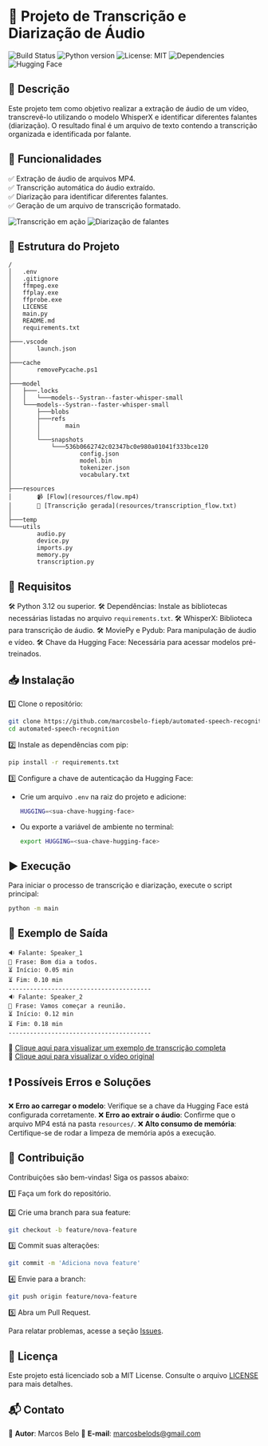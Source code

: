 # 🎤 Projeto de Transcrição e Diarização de Áudio
![Build Status](https://img.shields.io/badge/status-em%20desenvolvimento-orange)
![Python version](https://img.shields.io/badge/python-3.12-blue)
![License: MIT](https://img.shields.io/badge/License-MIT-yellow.svg)
![Dependencies](https://img.shields.io/badge/Dependencies-Required-brightgreen)
![Hugging Face](https://img.shields.io/badge/Hugging%20Face-Access-orange)

## 📌 Descrição
Este projeto tem como objetivo realizar a extração de áudio de um vídeo, transcrevê-lo utilizando o modelo WhisperX e identificar diferentes falantes (diarização). O resultado final é um arquivo de texto contendo a transcrição organizada e identificada por falante.

## 🚀 Funcionalidades
✅ Extração de áudio de arquivos MP4.  
✅ Transcrição automática do áudio extraído.  
✅ Diarização para identificar diferentes falantes.  
✅ Geração de um arquivo de transcrição formatado.

![Transcrição em ação](https://media.giphy.com/media/3o7btP6rJ0cHk2KElW/giphy.gif)
![Diarização de falantes](https://media.giphy.com/media/l0HlHk8m94jiyfJp2/giphy.gif)

## 📂 Estrutura do Projeto
```
/
│   .env
│   .gitignore
│   ffmpeg.exe
│   ffplay.exe
│   ffprobe.exe
│   LICENSE
│   main.py
│   README.md
│   requirements.txt
│
├───.vscode
│       launch.json
│
├───cache
│       removePycache.ps1
│
├───model
│   ├───.locks
│   │   └───models--Systran--faster-whisper-small
│   └───models--Systran--faster-whisper-small
│       ├───blobs
│       ├───refs
│       │       main
│       │
│       └───snapshots
│           └───536b0662742c02347bc0e980a01041f333bce120
│                   config.json
│                   model.bin
│                   tokenizer.json
│                   vocabulary.txt
│
├───resources
│       📹 [Flow](resources/flow.mp4)
│       📄 [Transcrição gerada](resources/transcription_flow.txt)
│
├───temp
└───utils
        audio.py
        device.py
        imports.py
        memory.py
        transcription.py
```

## 🔧 Requisitos
🛠 Python 3.12 ou superior.
🛠 Dependências: Instale as bibliotecas necessárias listadas no arquivo `requirements.txt`.
🛠 WhisperX: Biblioteca para transcrição de áudio.
🛠 MoviePy e Pydub: Para manipulação de áudio e vídeo.
🛠 Chave da Hugging Face: Necessária para acessar modelos pré-treinados.

## 📥 Instalação
1️⃣ Clone o repositório:
   ```bash
   git clone https://github.com/marcosbelo-fiepb/automated-speech-recognition.git
   cd automated-speech-recognition
   ```
2️⃣ Instale as dependências com pip:
   ```bash
   pip install -r requirements.txt
   ```
3️⃣ Configure a chave de autenticação da Hugging Face:

- Crie um arquivo `.env` na raiz do projeto e adicione:
   ```bash
   HUGGING=<sua-chave-hugging-face>
   ```
- Ou exporte a variável de ambiente no terminal:
   ```bash
   export HUGGING=<sua-chave-hugging-face>
   ```

## ▶️ Execução
Para iniciar o processo de transcrição e diarização, execute o script principal:
```bash
python -m main
```

## 📜 Exemplo de Saída
```
🔉 Falante: Speaker_1
📄 Frase: Bom dia a todos.
⏳ Início: 0.05 min
⏳ Fim: 0.10 min
----------------------------------------
🔉 Falante: Speaker_2
📄 Frase: Vamos começar a reunião.
⏳ Início: 0.12 min
⏳ Fim: 0.18 min
----------------------------------------
```

📂 [Clique aqui para visualizar um exemplo de transcrição completa](resources/transcription_flow.txt)<br>
📂 [Clique aqui para visualizar o vídeo original](resources/flow.mp4)

## ❗ Possíveis Erros e Soluções
❌ **Erro ao carregar o modelo**: Verifique se a chave da Hugging Face está configurada corretamente.
❌ **Erro ao extrair o áudio**: Confirme que o arquivo MP4 está na pasta `resources/`.
❌ **Alto consumo de memória**: Certifique-se de rodar a limpeza de memória após a execução.

## 🤝 Contribuição
Contribuições são bem-vindas! Siga os passos abaixo:

1️⃣ Faça um fork do repositório.

2️⃣ Crie uma branch para sua feature:
   ```bash
   git checkout -b feature/nova-feature
   ```

3️⃣ Commit suas alterações:
   ```bash
   git commit -m 'Adiciona nova feature'
   ```

4️⃣ Envie para a branch:
   ```bash
   git push origin feature/nova-feature
   ```

5️⃣ Abra um Pull Request.

Para relatar problemas, acesse a seção [Issues](https://github.com/marcosbelo-fiepb/automated-speech-recognition/issues).

## 📜 Licença
Este projeto está licenciado sob a MIT License. Consulte o arquivo [LICENSE](LICENSE) para mais detalhes.

## 📬 Contato
👤 **Autor**: Marcos Belo
📧 **E-mail**: [marcosbelods@gmail.com](mailto:marcosbelods@gmail.com)
